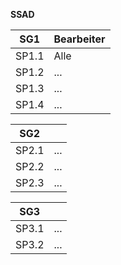 **SSAD**

| SG1 | Bearbeiter |
|--|--|
| SP1.1 | Alle |
| SP1.2 | ... |
| SP1.3 | ... |
| SP1.4 | ... |

| **SG2** |  |
|--|--|
| SP2.1 | ... |
| SP2.2 | ... |
| SP2.3 | ... |

| **SG3** |  |
|--|--|
| SP3.1 | ... |
| SP3.2 | ... |
